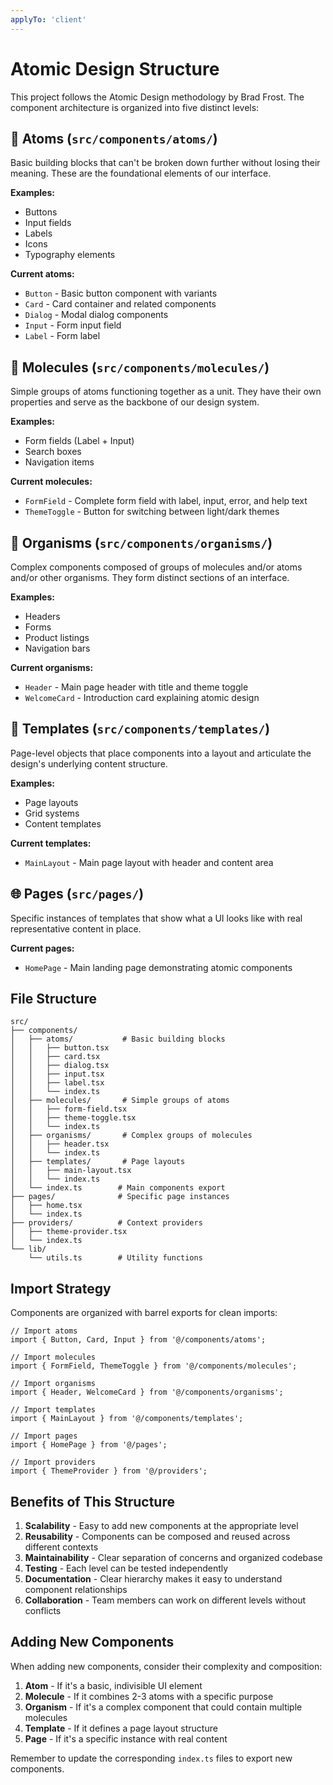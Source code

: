 ```yaml
---
applyTo: 'client'
---
```


# Atomic Design Structure

This project follows the Atomic Design methodology by Brad Frost. The component architecture is organized into five distinct levels:

## 🔬 Atoms (`src/components/atoms/`)

Basic building blocks that can't be broken down further without losing their meaning. These are the foundational elements of our interface.

**Examples:**

- Buttons
- Input fields
- Labels
- Icons
- Typography elements

**Current atoms:**

- `Button` - Basic button component with variants
- `Card` - Card container and related components
- `Dialog` - Modal dialog components
- `Input` - Form input field
- `Label` - Form label

## 🧬 Molecules (`src/components/molecules/`)

Simple groups of atoms functioning together as a unit. They have their own properties and serve as the backbone of our design system.

**Examples:**

- Form fields (Label + Input)
- Search boxes
- Navigation items

**Current molecules:**

- `FormField` - Complete form field with label, input, error, and help text
- `ThemeToggle` - Button for switching between light/dark themes

## 🦠 Organisms (`src/components/organisms/`)

Complex components composed of groups of molecules and/or atoms and/or other organisms. They form distinct sections of an interface.

**Examples:**

- Headers
- Forms
- Product listings
- Navigation bars

**Current organisms:**

- `Header` - Main page header with title and theme toggle
- `WelcomeCard` - Introduction card explaining atomic design

## 📄 Templates (`src/components/templates/`)

Page-level objects that place components into a layout and articulate the design's underlying content structure.

**Examples:**

- Page layouts
- Grid systems
- Content templates

**Current templates:**

- `MainLayout` - Main page layout with header and content area

## 🌐 Pages (`src/pages/`)

Specific instances of templates that show what a UI looks like with real representative content in place.

**Current pages:**

- `HomePage` - Main landing page demonstrating atomic components

## File Structure

```
src/
├── components/
│   ├── atoms/           # Basic building blocks
│   │   ├── button.tsx
│   │   ├── card.tsx
│   │   ├── dialog.tsx
│   │   ├── input.tsx
│   │   ├── label.tsx
│   │   └── index.ts
│   ├── molecules/       # Simple groups of atoms
│   │   ├── form-field.tsx
│   │   ├── theme-toggle.tsx
│   │   └── index.ts
│   ├── organisms/       # Complex groups of molecules
│   │   ├── header.tsx
│   │   └── index.ts
│   ├── templates/       # Page layouts
│   │   ├── main-layout.tsx
│   │   └── index.ts
│   └── index.ts        # Main components export
├── pages/              # Specific page instances
│   ├── home.tsx
│   └── index.ts
├── providers/          # Context providers
│   ├── theme-provider.tsx
│   └── index.ts
└── lib/
    └── utils.ts        # Utility functions
```

## Import Strategy

Components are organized with barrel exports for clean imports:

```tsx
// Import atoms
import { Button, Card, Input } from '@/components/atoms';

// Import molecules
import { FormField, ThemeToggle } from '@/components/molecules';

// Import organisms
import { Header, WelcomeCard } from '@/components/organisms';

// Import templates
import { MainLayout } from '@/components/templates';

// Import pages
import { HomePage } from '@/pages';

// Import providers
import { ThemeProvider } from '@/providers';
```

## Benefits of This Structure

1. **Scalability** - Easy to add new components at the appropriate level
2. **Reusability** - Components can be composed and reused across different contexts
3. **Maintainability** - Clear separation of concerns and organized codebase
4. **Testing** - Each level can be tested independently
5. **Documentation** - Clear hierarchy makes it easy to understand component relationships
6. **Collaboration** - Team members can work on different levels without conflicts

## Adding New Components

When adding new components, consider their complexity and composition:

1. **Atom** - If it's a basic, indivisible UI element
2. **Molecule** - If it combines 2-3 atoms with a specific purpose
3. **Organism** - If it's a complex component that could contain multiple molecules
4. **Template** - If it defines a page layout structure
5. **Page** - If it's a specific instance with real content

Remember to update the corresponding `index.ts` files to export new components.

